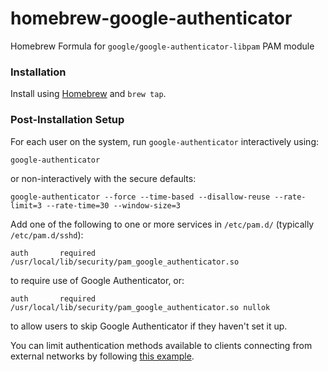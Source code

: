 # homebrew-google-authenticator
Homebrew Formula for `google/google-authenticator-libpam` PAM module

### Installation

Install using [Homebrew](http://brew.sh) and `brew tap`.

### Post-Installation Setup

For each user on the system, run `google-authenticator` interactively using:
```
google-authenticator
```
or non-interactively with the secure defaults:
```
google-authenticator --force --time-based --disallow-reuse --rate-limit=3 --rate-time=30 --window-size=3
```

Add one of the following to one or more services in `/etc/pam.d/` (typically `/etc/pam.d/sshd`):
```
auth       required       /usr/local/lib/security/pam_google_authenticator.so
```
to require use of Google Authenticator, or:
```
auth       required       /usr/local/lib/security/pam_google_authenticator.so nullok
```
to allow users to skip Google Authenticator if they haven't set it up.

You can limit authentication methods available to clients connecting from external networks by following [this example](https://gist.github.com/jabenninghoff/a0a7f0e15dcb1e74b6e1).
